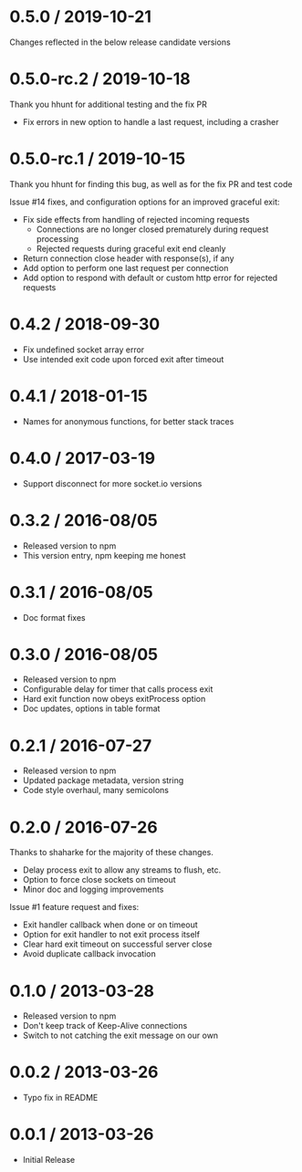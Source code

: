 0.5.0 / 2019-10-21
==================
Changes reflected in the below release candidate versions

0.5.0-rc.2 / 2019-10-18
=======================
Thank you hhunt for additional testing and the fix PR

  * Fix errors in new option to handle a last request, including a crasher

0.5.0-rc.1 / 2019-10-15
=======================
Thank you hhunt for finding this bug, as well as for the fix PR and test code

  Issue #14 fixes, and configuration options for an improved graceful exit:
  * Fix side effects from handling of rejected incoming requests
    * Connections are no longer closed prematurely during request processing
    * Rejected requests during graceful exit end cleanly
  * Return connection close header with response(s), if any
  * Add option to perform one last request per connection
  * Add option to respond with default or custom http error for rejected requests

0.4.2 / 2018-09-30
==================

  * Fix undefined socket array error
  * Use intended exit code upon forced exit after timeout

0.4.1 / 2018-01-15
==================

  * Names for anonymous functions, for better stack traces

0.4.0 / 2017-03-19
==================

  * Support disconnect for more socket.io versions

0.3.2 / 2016-08/05
==================

  * Released version to npm
  * This version entry, npm keeping me honest

0.3.1 / 2016-08/05
==================

  * Doc format fixes

0.3.0 / 2016-08/05
==================

  * Released version to npm
  * Configurable delay for timer that calls process exit
  * Hard exit function now obeys exitProcess option
  * Doc updates, options in table format

0.2.1 / 2016-07-27
==================

  * Released version to npm
  * Updated package metadata, version string
  * Code style overhaul, many semicolons

0.2.0 / 2016-07-26
==================
Thanks to shaharke for the majority of these changes.

  * Delay process exit to allow any streams to flush, etc.
  * Option to force close sockets on timeout
  * Minor doc and logging improvements

  Issue #1 feature request and fixes:
  * Exit handler callback when done or on timeout
  * Option for exit handler to not exit process itself
  * Clear hard exit timeout on successful server close
  * Avoid duplicate callback invocation

0.1.0 / 2013-03-28
==================

  * Released version to npm
  * Don't keep track of Keep-Alive connections
  * Switch to not catching the exit message on our own

0.0.2 / 2013-03-26
==================

  * Typo fix in README

0.0.1 / 2013-03-26
==================

  * Initial Release
